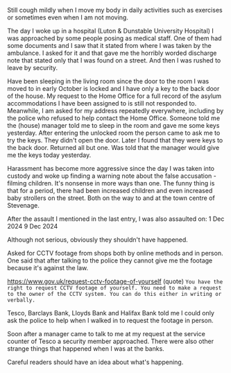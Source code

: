 Still cough mildly when I move my body in daily activities such as exercises or sometimes even when I am not moving.

The day I woke up in a hospital (Luton & Dunstable University Hospital) I was approached by some people posing as medical staff. One of them had some documents and I saw that it stated from where I was taken by the ambulance. I asked for it and that gave me the horribly worded discharge note that stated only that I was found on a street. And then I was rushed to leave by security.

Have been sleeping in the living room since the door to the room I was moved to in early October is locked and I have only a key to the back door of the house. My request to the Home Office for a full record of the asylum accommodations I have been assigned to is still not responded to. Meanwhile, I am asked for my address repeatedly everywhere, including by the police who refused to help contact the Home Office. Someone told me the (house) manager told me to sleep in the room and gave me some keys yesterday. After entering the unlocked room the person came to ask me to try the keys. They didn't open the door. Later I found that they were keys to the back door. Returned all but one. Was told that the manager would give me the keys today yesterday.

Harassment has become more aggressive since the day I was taken into custody and woke up finding a warning note about the false accusation - filming children. It's nonsense in more ways than one. The funny thing is that for a period, there had been increased children and even increased baby strollers on the street. Both on the way to and at the town centre of Stevenage.

After the assault I mentioned in the last entry, I was also assaulted on:
1 Dec 2024
9 Dec 2024

Although not serious, obviously they shouldn't have happened.

Asked for CCTV footage from shops both by online methods and in person. One said that after talking to the police they cannot give me the footage because it's against the law.

https://www.gov.uk/request-cctv-footage-of-yourself
(quote)
`You have the right to request CCTV footage of yourself.
You need to make a request to the owner of the CCTV system. You can do this either in writing or verbally.`

Tesco, Barclays Bank, Lloyds Bank and Halifax Bank told me I could only ask the police to help when I walked in to request the footage in person.

Soon after a manager came to talk to me at my request at the service counter of Tesco a security member approached. There were also other strange things that happened when I was at the banks.

Careful readers should have an idea about what's happening.
